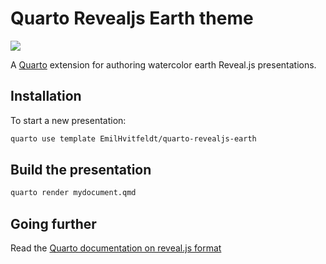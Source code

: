 # Quarto Revealjs Earth theme

![](demo.gif) 

A [Quarto](https://quarto.org) extension for authoring watercolor earth Reveal.js presentations.

## Installation

To start a new presentation:

``` bash
quarto use template EmilHvitfeldt/quarto-revealjs-earth
```

## Build the presentation

``` bash
quarto render mydocument.qmd
```

## Going further

Read the [Quarto documentation on reveal.js format](https://quarto.org/docs/presentations/revealjs/)

